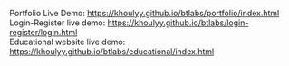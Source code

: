 Portfolio Live Demo: https://khoulyy.github.io/btlabs/portfolio/index.html<br>
Login-Register live demo: https://khoulyy.github.io/btlabs/login-register/login.html<br>
Educational website live demo: https://khoulyy.github.io/btlabs/educational/index.html
